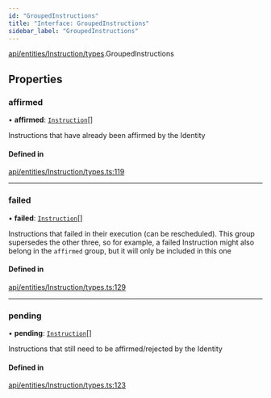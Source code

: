 ```yaml
---
id: "GroupedInstructions"
title: "Interface: GroupedInstructions"
sidebar_label: "GroupedInstructions"
---
```


[api/entities/Instruction/types](../../../../../../modules/API/Entities/Instruction/Types/Types.md).GroupedInstructions

## Properties

### affirmed

• **affirmed**: [`Instruction`](../../../../../../classes/API/Entities/Instruction/Instruction.md)[]

Instructions that have already been affirmed by the Identity

#### Defined in

[api/entities/Instruction/types.ts:119](https://github.com/PolymeshAssociation/polymesh-sdk/blob/c53723bab/src/api/entities/Instruction/types.ts#L119)

___

### failed

• **failed**: [`Instruction`](../../../../../../classes/API/Entities/Instruction/Instruction.md)[]

Instructions that failed in their execution (can be rescheduled).
  This group supersedes the other three, so for example, a failed Instruction
  might also belong in the `affirmed` group, but it will only be included in this one

#### Defined in

[api/entities/Instruction/types.ts:129](https://github.com/PolymeshAssociation/polymesh-sdk/blob/c53723bab/src/api/entities/Instruction/types.ts#L129)

___

### pending

• **pending**: [`Instruction`](../../../../../../classes/API/Entities/Instruction/Instruction.md)[]

Instructions that still need to be affirmed/rejected by the Identity

#### Defined in

[api/entities/Instruction/types.ts:123](https://github.com/PolymeshAssociation/polymesh-sdk/blob/c53723bab/src/api/entities/Instruction/types.ts#L123)
